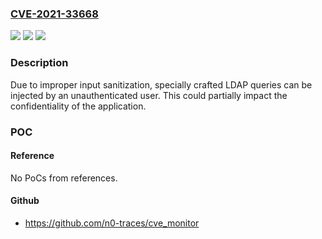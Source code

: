 ### [CVE-2021-33668](https://cve.mitre.org/cgi-bin/cvename.cgi?name=CVE-2021-33668)
![](https://img.shields.io/static/v1?label=Product&message=SAP%20InfraBox&color=blue)
![](https://img.shields.io/static/v1?label=Version&message=%3C1.2.1%20&color=brighgreen)
![](https://img.shields.io/static/v1?label=Vulnerability&message=LDAP%20Injection&color=brighgreen)

### Description

Due to improper input sanitization, specially crafted LDAP queries can be injected by an unauthenticated user. This could partially impact the confidentiality of the application.

### POC

#### Reference
No PoCs from references.

#### Github
- https://github.com/n0-traces/cve_monitor

